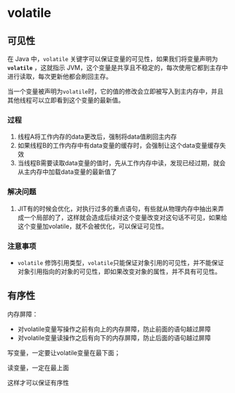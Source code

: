 # volatile



## 可见性

在 Java 中，`volatile` 关键字可以保证变量的可见性，如果我们将变量声明为 **`volatile`** ，这就指示 JVM，这个变量是共享且不稳定的，每次使用它都到主存中进行读取，每次更新他都会刷回主存。

当一个变量被声明为`volatile`时，它的值的修改会立即被写入到主内存中，并且其他线程可以立即看到这个变量的最新值。

### 过程

1. 线程A将工作内存的data更改后，强制将data值刷回主内存
2. 如果线程B的工作内存中有data变量的缓存时，会强制让这个data变量缓存失效
3. 当线程B需要读取data变量的值时，先从工作内存中读，发现已经过期，就会从主内存中加载data变量的最新值了



### 解决问题

1. JIT有的时候会优化，对执行过多的重点语句，有些就从物理内存中抽出来弄成一个局部的了，这样就会造成后续对这个变量改变对这句话不可见，如果给这个变量加volatile，就不会被优化，可以保证可见性。

### 注意事项

- `volatile` 修饰引用类型，`volatile`只能保证对象引用的可见性，并不能保证对象引用指向的对象的可见性，即如果改变对象的属性，并不具有可见性。



## 有序性

内存屏障：

- 对volatile变量写操作之前有向上的内存屏障，防止前面的语句越过屏障
- 对volatile变量读操作之后有向下的内存屏障，防止后面的语句越过屏障



写变量，一定要让volatile变量在最下面；

读变量，一定在最上面

这样才可以保证有序性

